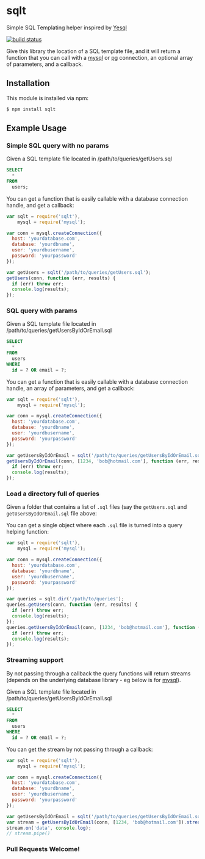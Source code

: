 # sqlt

Simple SQL Templating helper inspired by [Yesql](https://github.com/krisajenkins/yesql)

[![build status](https://secure.travis-ci.org/eugeneware/sqlt.png)](http://travis-ci.org/eugeneware/sqlt)

Give this library the location of a SQL template file, and it will return a function that
you can call with a [mysql](https://www.npmjs.org/package/mysql) or [pg](https://www.npmjs.org/package/pg) connection, an optional array of parameters, and a callback.

## Installation

This module is installed via npm:

``` bash
$ npm install sqlt
```

## Example Usage

### Simple SQL query with no params

Given a SQL template file located in /path/to/queries/getUsers.sql

``` sql
SELECT
  *
FROM
  users;
```

You can get a function that is easily callable with a database connection
handle, and get a callback:

``` js
var sqlt = require('sqlt'),
    mysql = require('mysql');

var conn = mysql.createConnection({
  host: 'yourdatabase.com',
  database: 'yourdbname',
  user: 'yourdbusername',
  password: 'yourpassword'
});

var getUsers = sqlt('/path/to/queries/getUsers.sql');
getUsers(conn, function (err, results) {
  if (err) throw err;
  console.log(results);
});
```

### SQL query with params

Given a SQL template file located in /path/to/queries/getUsersByIdOrEmail.sql

``` sql
SELECT
  *
FROM
  users
WHERE
  id = ? OR email = ?;
```

You can get a function that is easily callable with a database connection
handle, an array of parameters, and get a callback:

``` js
var sqlt = require('sqlt'),
    mysql = require('mysql');

var conn = mysql.createConnection({
  host: 'yourdatabase.com',
  database: 'yourdbname',
  user: 'yourdbusername',
  password: 'yourpassword'
});

var getUsersByIdOrEmail = sqlt('/path/to/queries/getUsersByIdOrEmail.sql');
getUsersByIdOrEmail(conn, [1234, 'bob@hotmail.com'], function (err, results) {
  if (err) throw err;
  console.log(results);
});
```

### Load a directory full of queries

Given a folder that contains a list of `.sql` files (say the `getUsers.sql` and
`getUsersByIdOrEmail.sql` file above:

You can get a single object where each `.sql` file is turned into a query
helping function:

``` js
var sqlt = require('sqlt'),
    mysql = require('mysql');

var conn = mysql.createConnection({
  host: 'yourdatabase.com',
  database: 'yourdbname',
  user: 'yourdbusername',
  password: 'yourpassword'
});

var queries = sqlt.dir('/path/to/queries');
queries.getUsers(conn, function (err, results) {
  if (err) throw err;
  console.log(results);
});
queries.getUsersByIdOrEmail(conn, [1234, 'bob@hotmail.com'], function (err, results) {
  if (err) throw err;
  console.log(results);
});
```

### Streaming support

By not passing through a callback the query functions will return streams
(depends on the underlying database library - eg below is for [mysql](http://npmjs.org/mysql)).

Given a SQL template file located in /path/to/queries/getUsersByIdOrEmail.sql

``` sql
SELECT
  *
FROM
  users
WHERE
  id = ? OR email = ?;
```

You can get the stream by not passing through a callback:

``` js
var sqlt = require('sqlt'),
    mysql = require('mysql');

var conn = mysql.createConnection({
  host: 'yourdatabase.com',
  database: 'yourdbname',
  user: 'yourdbusername',
  password: 'yourpassword'
});

var getUsersByIdOrEmail = sqlt('/path/to/queries/getUsersByIdOrEmail.sql');
var stream = getUsersByIdOrEmail(conn, [1234, 'bob@hotmail.com']).stream();
stream.on('data', console.log);
// stream.pipe()
```


### Pull Requests Welcome!
